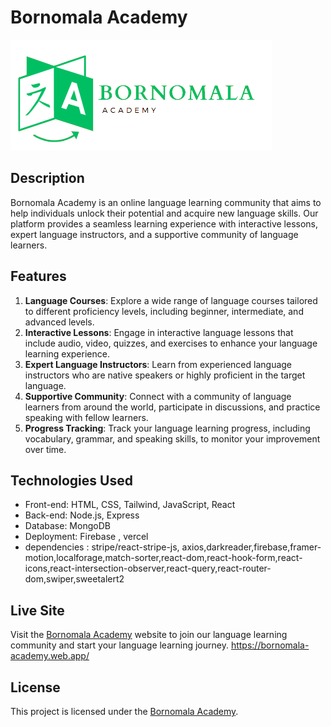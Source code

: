 # Bornomala Academy

![Bornomala Academy Logo](/src/assets/icons/logo-bornonala-final.png)

## Description

Bornomala Academy is an online language learning community that aims to help individuals unlock their potential and acquire new language skills. Our platform provides a seamless learning experience with interactive lessons, expert language instructors, and a supportive community of language learners.

## Features

1. **Language Courses**: Explore a wide range of language courses tailored to different proficiency levels, including beginner, intermediate, and advanced levels.
2. **Interactive Lessons**: Engage in interactive language lessons that include audio, video, quizzes, and exercises to enhance your language learning experience.
3. **Expert Language Instructors**: Learn from experienced language instructors who are native speakers or highly proficient in the target language.
4. **Supportive Community**: Connect with a community of language learners from around the world, participate in discussions, and practice speaking with fellow learners.
5. **Progress Tracking**: Track your language learning progress, including vocabulary, grammar, and speaking skills, to monitor your improvement over time.

## Technologies Used

- Front-end: HTML, CSS, Tailwind, JavaScript, React
- Back-end: Node.js, Express
- Database: MongoDB
- Deployment: Firebase , vercel
- dependencies : stripe/react-stripe-js, axios,darkreader,firebase,framer-motion,localforage,match-sorter,react-dom,react-hook-form,react-icons,react-intersection-observer,react-query,react-router-dom,swiper,sweetalert2



## Live Site

Visit the [Bornomala Academy](https://bornomala-academy.web.app/) website to join our language learning community and start your language learning journey. https://bornomala-academy.web.app/

## License

This project is licensed under the [Bornomala Academy](LICENSE).

